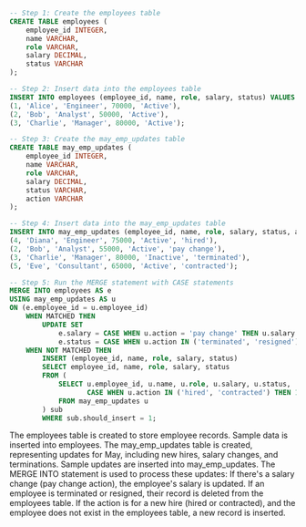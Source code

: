 ```sql
-- Step 1: Create the employees table
CREATE TABLE employees (
    employee_id INTEGER,
    name VARCHAR,
    role VARCHAR,
    salary DECIMAL,
    status VARCHAR
);

-- Step 2: Insert data into the employees table
INSERT INTO employees (employee_id, name, role, salary, status) VALUES
(1, 'Alice', 'Engineer', 70000, 'Active'),
(2, 'Bob', 'Analyst', 50000, 'Active'),
(3, 'Charlie', 'Manager', 80000, 'Active');

-- Step 3: Create the may_emp_updates table
CREATE TABLE may_emp_updates (
    employee_id INTEGER,
    name VARCHAR,
    role VARCHAR,
    salary DECIMAL,
    status VARCHAR,
    action VARCHAR
);

-- Step 4: Insert data into the may_emp_updates table
INSERT INTO may_emp_updates (employee_id, name, role, salary, status, action) VALUES
(4, 'Diana', 'Engineer', 75000, 'Active', 'hired'),
(2, 'Bob', 'Analyst', 55000, 'Active', 'pay change'),
(3, 'Charlie', 'Manager', 80000, 'Inactive', 'terminated'),
(5, 'Eve', 'Consultant', 65000, 'Active', 'contracted');

-- Step 5: Run the MERGE statement with CASE statements
MERGE INTO employees AS e
USING may_emp_updates AS u
ON (e.employee_id = u.employee_id)
    WHEN MATCHED THEN
        UPDATE SET 
            e.salary = CASE WHEN u.action = 'pay change' THEN u.salary ELSE e.salary END,
            e.status = CASE WHEN u.action IN ('terminated', 'resigned') THEN 'Inactive' ELSE e.status END
    WHEN NOT MATCHED THEN
        INSERT (employee_id, name, role, salary, status)
        SELECT employee_id, name, role, salary, status
        FROM (
            SELECT u.employee_id, u.name, u.role, u.salary, u.status,
                   CASE WHEN u.action IN ('hired', 'contracted') THEN 1 ELSE 0 END AS should_insert
            FROM may_emp_updates u
        ) sub
        WHERE sub.should_insert = 1;
```

The employees table is created to store employee records.
Sample data is inserted into employees.
The may_emp_updates table is created, representing updates for May, including new hires, salary changes, and terminations.
Sample updates are inserted into may_emp_updates.
The MERGE INTO statement is used to process these updates:
If there's a salary change (pay change action), the employee's salary is updated.
If an employee is terminated or resigned, their record is deleted from the employees table.
If the action is for a new hire (hired or contracted), and the employee does not exist in the employees table, a new record is inserted.